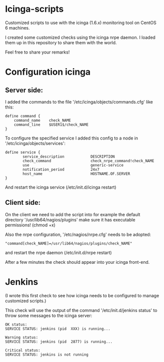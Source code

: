 Icinga-scripts
==============

Customized scripts to use with the icinga (1.6.x) monitoring tool on CentOS 6 machines.

I created some customized checks using the icinga nrpe daemon. I loaded them up in this repository to share them with the world.

Feel free to share your remarks!

Configuration icinga
====================

Server side:
------------

I added the commands to the file '/etc/icinga/objects/commands.cfg' like this:

	define command {
		command_name    check_NAME	
		command_line    $USER1$/check_NAME
	}	

To configure the specified service I added this config to a node in '/etc/icinga/objects/services':

	define service {
        	service_description            DESCRIPTION
	        check_command                  check_nrpe_command!check_NAME
        	use                            generic-service
	        notification_period            24x7
	        host_name                      HOSTNAME.OF.SERVER
	}

And restart the icinga service (/etc/init.d/icinga restart)

Client side:
------------

On the client we need to add the script into for example the default directory '/usr/lib64/nagios/plugins' make sure it has executable permissions! (chmod +x)

Also the nrpe configuration, '/etc/nagios/nrpe.cfg' needs to be adopted:

	"command[check_NAME]=/usr/lib64/nagios/plugins/check_NAME"

and restart the nrpe daemon (/etc/init.d/nrpe restart)

After a few minutes the check should appear into your icinga front-end.

Jenkins
=======

(I wrote this first check to see how icinga needs to be configured to manage customized scripts.)

This check will use the output of the command '/etc/init.d/jenkins status' to throw some messages to the icinga server:

	OK status:
	SERVICE STATUS: jenkins (pid  XXX) is running...

	Warning status:
	SERVICE STATUS: jenkins (pid  2877) is running...

	Critical status:
	SERVICE STATUS: jenkins is not running
